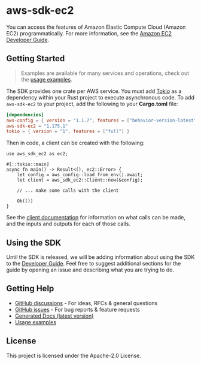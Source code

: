 # aws-sdk-ec2

You can access the features of Amazon Elastic Compute Cloud (Amazon EC2) programmatically. For more information, see the [Amazon EC2 Developer Guide](https://docs.aws.amazon.com/ec2/latest/devguide).

## Getting Started

> Examples are available for many services and operations, check out the
> [usage examples](https://github.com/awsdocs/aws-doc-sdk-examples/tree/main/rustv1).

The SDK provides one crate per AWS service. You must add [Tokio](https://crates.io/crates/tokio)
as a dependency within your Rust project to execute asynchronous code. To add `aws-sdk-ec2` to
your project, add the following to your **Cargo.toml** file:

```toml
[dependencies]
aws-config = { version = "1.1.7", features = ["behavior-version-latest"] }
aws-sdk-ec2 = "1.175.1"
tokio = { version = "1", features = ["full"] }
```

Then in code, a client can be created with the following:

```rust,no_run
use aws_sdk_ec2 as ec2;

#[::tokio::main]
async fn main() -> Result<(), ec2::Error> {
    let config = aws_config::load_from_env().await;
    let client = aws_sdk_ec2::Client::new(&config);

    // ... make some calls with the client

    Ok(())
}
```

See the [client documentation](https://docs.rs/aws-sdk-ec2/latest/aws_sdk_ec2/client/struct.Client.html)
for information on what calls can be made, and the inputs and outputs for each of those calls.

## Using the SDK

Until the SDK is released, we will be adding information about using the SDK to the
[Developer Guide](https://docs.aws.amazon.com/sdk-for-rust/latest/dg/welcome.html). Feel free to suggest
additional sections for the guide by opening an issue and describing what you are trying to do.

## Getting Help

* [GitHub discussions](https://github.com/awslabs/aws-sdk-rust/discussions) - For ideas, RFCs & general questions
* [GitHub issues](https://github.com/awslabs/aws-sdk-rust/issues/new/choose) - For bug reports & feature requests
* [Generated Docs (latest version)](https://awslabs.github.io/aws-sdk-rust/)
* [Usage examples](https://github.com/awsdocs/aws-doc-sdk-examples/tree/main/rustv1)

## License

This project is licensed under the Apache-2.0 License.

